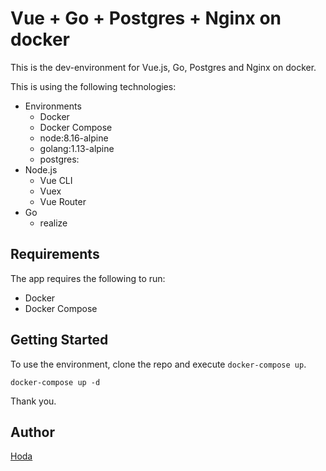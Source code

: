 # Vue + Go + Postgres + Nginx on docker

This is the dev-environment for Vue.js, Go, Postgres and Nginx on docker.

This is using the following technologies:

- Environments
  - Docker
  - Docker Compose
  - node:8.16-alpine
  - golang:1.13-alpine
  - postgres:
- Node.js
  - Vue CLI
  - Vuex
  - Vue Router
- Go
  - realize

## Requirements

The app requires the following to run:

- Docker
- Docker Compose

## Getting Started

To use the environment, clone the repo and execute `docker-compose up`.

```
docker-compose up -d
```

Thank you.

## Author

[Hoda](https://hodalog.com)

